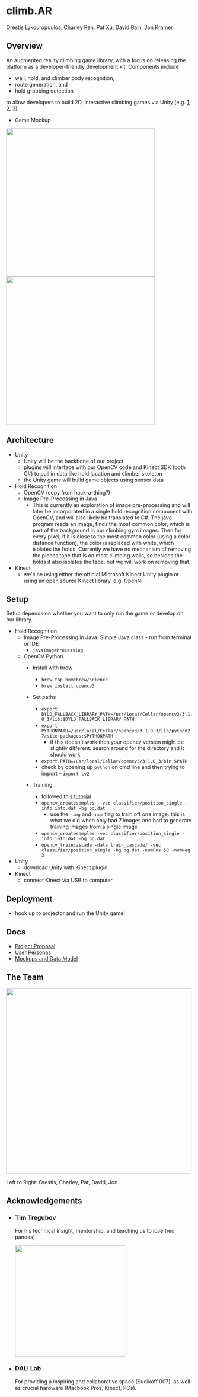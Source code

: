 # climb.AR
Orestis Lykouropoulos, Charley Ren, Pat Xu, David Bain, Jon Kramer

## Overview
An augmented reality climbing game library, with a focus on releasing the platform as a developer-friendly development kit. Components include
- wall, hold, and climber body recognition,
- route generation, and
- hold grabbing detection

to allow developers to build 2D, interactive climbing games via Unity (e.g. [1](https://www.youtube.com/watch?v=W0ErnsIVzkc), [2](https://www.youtube.com/watch?v=kg2uRGf_04g), [3](http://augmentedclimbing.com/games/)).

- Game Mockup

<img src="readme_imgs/game_menu.png" width=400x>
<img src="readme_imgs/game_route_generation.png" width=400x>

## Architecture
- Unity
  - Unity will be the backbone of our project
  - plugins will interface with our OpenCV code and Kinect SDK (both C#) to pull in data like hold location and climber skeleton
  - the Unity game will build game objects using sensor data
- Hold Recognition
  - OpenCV (copy from hack-a-thing?)
  - Image Pre-Processing in Java
    - This is currently an exploration of image pre-processing and will later be incorporated in a single hold recognition component with OpenCV, and will also likely be translated to C#. The java program reads an image, finds the most common color, which is part of the background in our climbing gym images. Then for every pixel, if it is close to the most common color (using a color distance function), the color is replaced with white, which isolates the holds. Currently we have no mechanism of removing the pieces tape that is on most climbing walls, so besides the holds it also isolates the tape, but we will work on removing that.
- Kinect
  - we'll be using either the official Microsoft Kinect Unity plugin or using an open source Kinect library, e.g. [OpenNi](http://structure.io/openni)


## Setup
Setup depends on whether you want to only run the game or develop on our library.
- Hold Recognition
  - Image Pre-Processing in Java: Simple Java class - run from terminal or IDE
    - `javaImageProcessing`
  - OpenCV Python
    - Install with brew
      - `brew tap homebrew/science`
      - `brew install opencv3`

    - Set paths
      - `export DYLD_FALLBACK_LIBRARY_PATH=/usr/local/Cellar/opencv3/3.1.0_1/lib:$DYLD_FALLBACK_LIBRARY_PATH`
      - `export PYTHONPATH=/usr/local/Cellar/opencv3/3.1.0_3/lib/python2.7/site-packages:$PYTHONPATH`
        - if this doesn't work then your opencv version might be slightly different. search around for the directory and it should work
      - `export PATH=/usr/local/Cellar/opencv3/3.1.0_3/bin:$PATH`
      - check by opening up `python` on cmd line and then trying to import – `import cv2`

    - Training
      - followed [this tutorial](
    http://docs.opencv.org/trunk/dc/d88/tutorial_traincascade.html)
      - `opencv_createsamples --vec classifier/position_single -info info.dat -bg bg.dat`
        - use the `-img` and `-num` flag to train off one image. this is what we did when only had 7 images and had to generate training images from a single image
      - `opencv_createsamples -vec classifier/position_single -info info.dat -bg bg.dat`
      - `opencv_traincascade -data train_cascade/ -vec classifier/position_single -bg bg.dat -numPos 50 -numNeg 3`
- Unity
  - download Unity with Kinect plugin
- Kinect
  - connect Kinect via USB to computer

## Deployment
- hook up to projector and run the Unity game!

## Docs
- [Project Proposal](https://docs.google.com/document/d/1-N9_9W50bxWwFv98lRIs-yA9pZ39pB0hi-4nF0_e69U/edit?usp=sharing)
- [User Personas](https://docs.google.com/document/d/1pRK2dLdDFMOfifJBphd1jmsjdPxHTu6pCOvMk0Kpzp8/edit?usp=sharing)
- [Mockups and Data Model](https://docs.google.com/document/d/1wIeR-_1b2lWhGa01Qd_FU361YMmZCi3dA5iZgJWjieM/edit?usp=sharing)

## The Team
<img src="readme_imgs/group1.jpg" width=500x>

Left to Right: Orestis, Charley, Pat, David, Jon

## Acknowledgements
  - ### Tim Tregubov
    For his technical insight, mentorship, and teaching us to love (red pandas).

    <img src="readme_imgs/red-panda.jpg" width=300x>

  - ### DALI Lab
    For providing a inspiring and collaborative space (Sudikoff 007), as well as crucial hardware (Macbook Pros, Kinect, PCs).
